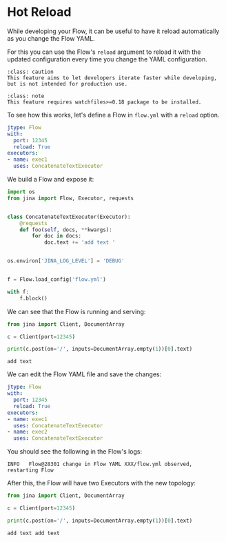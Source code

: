 # Hot Reload

While developing your Flow, it can be useful to have it reload automatically as you change the Flow YAML.

For this you can use the Flow's `reload` argument to reload it with the updated configuration every time you change the YAML configuration.

````{admonition} Caution
:class: caution
This feature aims to let developers iterate faster while developing, but is not intended for production use.
````

````{admonition} Note
:class: note
This feature requires watchfiles>=0.18 package to be installed.
````

To see how this works, let's define a Flow in `flow.yml` with a `reload` option.
```yaml
jtype: Flow
with:
  port: 12345
  reload: True
executors:
- name: exec1
  uses: ConcatenateTextExecutor
```

We build a Flow and expose it:

```python
import os
from jina import Flow, Executor, requests


class ConcatenateTextExecutor(Executor):
    @requests
    def foo(self, docs, **kwargs):
        for doc in docs:
            doc.text += 'add text '


os.environ['JINA_LOG_LEVEL'] = 'DEBUG'


f = Flow.load_config('flow.yml')

with f:
    f.block()
```

We can see that the Flow is running and serving:

```python
from jina import Client, DocumentArray

c = Client(port=12345)

print(c.post(on='/', inputs=DocumentArray.empty(1))[0].text)
```

```text
add text
```

We can edit the Flow YAML file and save the changes:

```yaml
jtype: Flow
with:
  port: 12345
  reload: True
executors:
- name: exec1
  uses: ConcatenateTextExecutor
- name: exec2
  uses: ConcatenateTextExecutor
```

You should see the following in the Flow's logs:

```text
INFO   Flow@28301 change in Flow YAML XXX/flow.yml observed, restarting Flow                                                   
```

After this, the Flow will have two Executors with the new topology:

```python
from jina import Client, DocumentArray

c = Client(port=12345)

print(c.post(on='/', inputs=DocumentArray.empty(1))[0].text)
```

```text
add text add text
```
